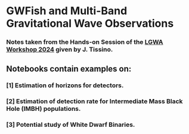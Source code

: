 # GWFish and Multi-Band Gravitational Wave Observations
### Notes taken from the Hands-on Session of the [LGWA Workshop 2024](https://indico.ict.inaf.it/event/2782/overview) given by J. Tissino.
## Notebooks contain examples on:
### [1] Estimation of horizons for detectors.
### [2] Estimation of detection rate for Intermediate Mass Black Hole (IMBH) populations.
### [3] Potential study of White Dwarf Binaries.
